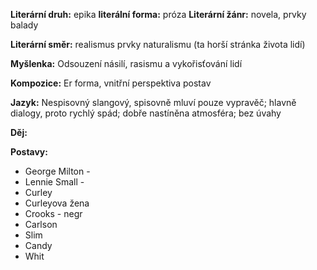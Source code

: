 **Literární druh:** epika
**literální forma:** próza
**Literární žánr:** novela, prvky balady

**Literární směr:** realismus prvky naturalismu (ta horší stránka života lidí)

**Myšlenka:** Odsouzení násilí, rasismu a vykořisťování lidí

**Kompozice:** Er forma, vnitřní perspektiva postav

**Jazyk:** Nespisovný slangový, spisovně mluví pouze vypravěč; hlavně dialogy, proto rychlý spád; dobře nastíněna atmosféra; bez úvahy

**Děj:** 

**Postavy:**   
- George Milton - 
- Lennie Small - 
- Curley
- Curleyova žena
- Crooks - negr
- Carlson
- Slim
- Candy
- Whit 